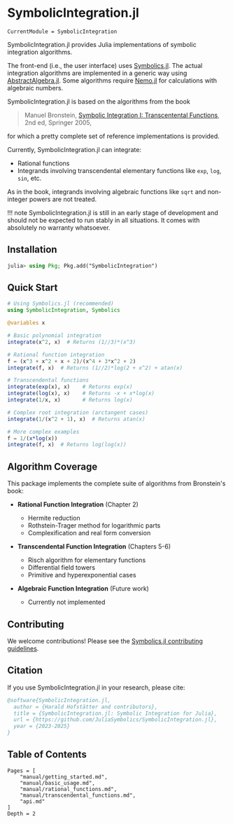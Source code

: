 # SymbolicIntegration.jl

```@meta
CurrentModule = SymbolicIntegration
```

SymbolicIntegration.jl provides Julia implementations of symbolic integration algorithms.

The front-end (i.e., the user interface) uses [Symbolics.jl](https://docs.sciml.ai/Symbolics/stable/).
The actual integration algorithms are implemented in a generic way using [AbstractAlgebra.jl](https://nemocas.github.io/AbstractAlgebra.jl/dev/).
Some algorithms require [Nemo.jl](https://nemocas.github.io/Nemo.jl/dev/) for calculations with algebraic numbers.

SymbolicIntegration.jl is based on the algorithms from the book

> Manuel Bronstein, [Symbolic Integration I: Transcentental Functions](https://link.springer.com/book/10.1007/b138171), 2nd ed, Springer 2005,

for which a pretty complete set of reference implementations is provided.

Currently, SymbolicIntegration.jl can integrate:
- Rational functions
- Integrands involving transcendental elementary functions like `exp`, `log`, `sin`, etc.

As in the book, integrands involving algebraic functions like `sqrt` and non-integer powers are not treated.

!!! note
    SymbolicIntegration.jl is still in an early stage of development and should not be expected to run stably in all situations.
    It comes with absolutely no warranty whatsoever.

## Installation

```julia
julia> using Pkg; Pkg.add("SymbolicIntegration")
```

## Quick Start

```julia
# Using Symbolics.jl (recommended)
using SymbolicIntegration, Symbolics

@variables x

# Basic polynomial integration
integrate(x^2, x)  # Returns (1//3)*(x^3)

# Rational function integration  
f = (x^3 + x^2 + x + 2)/(x^4 + 3*x^2 + 2)
integrate(f, x)  # Returns (1//2)*log(2 + x^2) + atan(x)

# Transcendental functions
integrate(exp(x), x)    # Returns exp(x)
integrate(log(x), x)    # Returns -x + x*log(x)
integrate(1/x, x)       # Returns log(x)

# Complex root integration (arctangent cases)
integrate(1/(x^2 + 1), x)  # Returns atan(x)

# More complex examples
f = 1/(x*log(x))
integrate(f, x)  # Returns log(log(x))
```


## Algorithm Coverage

This package implements the complete suite of algorithms from Bronstein's book:

- **Rational Function Integration** (Chapter 2)
  - Hermite reduction
  - Rothstein-Trager method for logarithmic parts
  - Complexification and real form conversion

- **Transcendental Function Integration** (Chapters 5-6)  
  - Risch algorithm for elementary functions
  - Differential field towers
  - Primitive and hyperexponential cases

- **Algebraic Function Integration** (Future work)
  - Currently not implemented

## Contributing

We welcome contributions! Please see the [Symbolics.jl contributing guidelines](https://docs.sciml.ai/Symbolics/stable/contributing/).

## Citation

If you use SymbolicIntegration.jl in your research, please cite:

```bibtex
@software{SymbolicIntegration.jl,
  author = {Harald Hofstätter and contributors},
  title = {SymbolicIntegration.jl: Symbolic Integration for Julia},
  url = {https://github.com/JuliaSymbolics/SymbolicIntegration.jl},
  year = {2023-2025}
}
```

## Table of Contents

```@contents
Pages = [
    "manual/getting_started.md",
    "manual/basic_usage.md", 
    "manual/rational_functions.md",
    "manual/transcendental_functions.md",
    "api.md"
]
Depth = 2
```